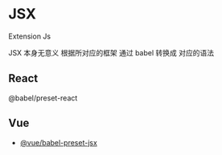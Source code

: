 # JSX

Extension Js

JSX 本身无意义
根据所对应的框架 通过 babel 转换成 对应的语法

## React

@babel/preset-react

## Vue

- [@vue/babel-preset-jsx](https://github.com/vuejs/jsx)
